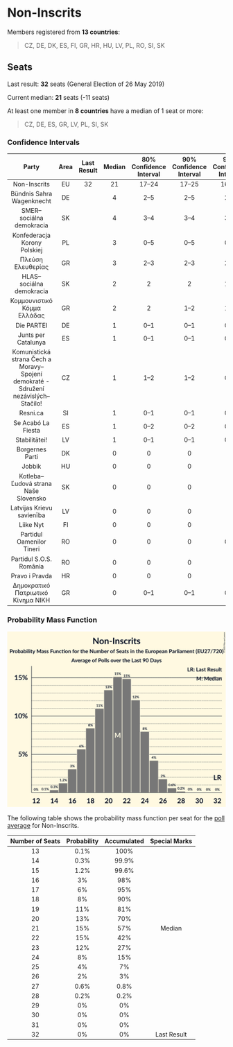 # Non-Inscrits

Members registered from **13 countries**:

> CZ, DE, DK, ES, FI, GR, HR, HU, LV, PL, RO, SI, SK

## Seats

Last result: **32** seats (General Election of 26 May 2019)

Current median: **21** seats (-11 seats)

At least one member in **8 countries** have a median of 1 seat or more:

> CZ, DE, ES, GR, LV, PL, SI, SK

### Confidence Intervals

| Party | Area | Last Result | Median | 80% Confidence Interval | 90% Confidence Interval | 95% Confidence Interval | 99% Confidence Interval |
|:-----:|:----:|:-----------:|:------:|:-----------------------:|:-----------------------:|:-----------------------:|:-----------------------:|
| Non-Inscrits | EU | 32 | 21 | 17–24 | 17–25 | 16–26 | 15–27 |
| Bündnis Sahra Wagenknecht | DE | | 4 | 2–5 | 2–5 | 2–5 | 2–6 |
| SMER–sociálna demokracia | SK | | 4 | 3–4 | 3–4 | 3–4 | 3–4 |
| Konfederacja Korony Polskiej | PL | | 3 | 0–5 | 0–5 | 0–5 | 0–5 |
| Πλεύση Ελευθερίας | GR | | 3 | 2–3 | 2–3 | 2–3 | 2–4 |
| HLAS–sociálna demokracia | SK | | 2 | 2 | 2 | 1–3 | 1–3 |
| Κομμουνιστικό Κόμμα Ελλάδας | GR | | 2 | 2 | 1–2 | 1–3 | 1–3 |
| Die PARTEI | DE | | 1 | 0–1 | 0–1 | 0–1 | 0–1 |
| Junts per Catalunya | ES | | 1 | 0–1 | 0–1 | 0–1 | 0–1 |
| Komunistická strana Čech a Moravy–Spojení demokraté - Sdružení nezávislých–Stačilo! | CZ | | 1 | 1–2 | 1–2 | 0–2 | 0–2 |
| Resni.ca | SI | | 1 | 0–1 | 0–1 | 0–1 | 0–1 |
| Se Acabó La Fiesta | ES | | 1 | 0–2 | 0–2 | 0–2 | 0–2 |
| Stabilitātei! | LV | | 1 | 0–1 | 0–1 | 0–1 | 0–1 |
| Borgernes Parti | DK | | 0 | 0 | 0 | 0 | 0 |
| Jobbik | HU | | 0 | 0 | 0 | 0 | 0 |
| Kotleba–Ľudová strana Naše Slovensko | SK | | 0 | 0 | 0 | 0 | 0 |
| Latvijas Krievu savienība | LV | | 0 | 0 | 0 | 0 | 0 |
| Liike Nyt | FI | | 0 | 0 | 0 | 0 | 0 |
| Partidul Oamenilor Tineri | RO | | 0 | 0 | 0 | 0–1 | 0–2 |
| Partidul S.O.S. România | RO | | 0 | 0 | 0 | 0 | 0–2 |
| Pravo i Pravda | HR | | 0 | 0 | 0 | 0 | 0 |
| Δημοκρατικό Πατριωτικό Κίνημα ΝΙΚΗ | GR | | 0 | 0–1 | 0–1 | 0–1 | 0–1 |

### Probability Mass Function

![Graph with seats probability mass function not yet produced](average-2025-08-31-seats-pmf-non-inscrits.png "Seats Probability Mass Function")

The following table shows the probability mass function per seat for the [poll average](average-2025-08-31.html) for Non-Inscrits.

| Number of Seats | Probability | Accumulated | Special Marks |
|:---------------:|:-----------:|:-----------:|:-------------:|
| 13 | 0.1% | 100% |  |
| 14 | 0.3% | 99.9% |  |
| 15 | 1.2% | 99.6% |  |
| 16 | 3% | 98% |  |
| 17 | 6% | 95% |  |
| 18 | 8% | 90% |  |
| 19 | 11% | 81% |  |
| 20 | 13% | 70% |  |
| 21 | 15% | 57% | Median |
| 22 | 15% | 42% |  |
| 23 | 12% | 27% |  |
| 24 | 8% | 15% |  |
| 25 | 4% | 7% |  |
| 26 | 2% | 3% |  |
| 27 | 0.6% | 0.8% |  |
| 28 | 0.2% | 0.2% |  |
| 29 | 0% | 0% |  |
| 30 | 0% | 0% |  |
| 31 | 0% | 0% |  |
| 32 | 0% | 0% | Last Result |


